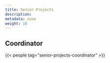 ```yaml
---
title: Senior Projects
description:
metadata: none
weight: 10
---
```


## Coordinator

{{< people tag="senior-projects-coordinator" >}}

